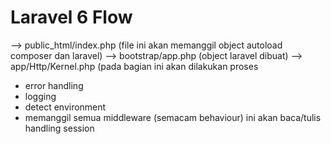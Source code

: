 # Laravel 6 Flow

--> public_html/index.php (file ini akan memanggil object autoload composer dan laravel)
--> bootstrap/app.php (object laravel dibuat)
--> app/Http/Kernel.php (pada bagian ini akan dilakukan proses 
* error handling
* logging
* detect environment
* memanggil semua middleware (semacam behaviour) ini akan baca/tulis handling session
